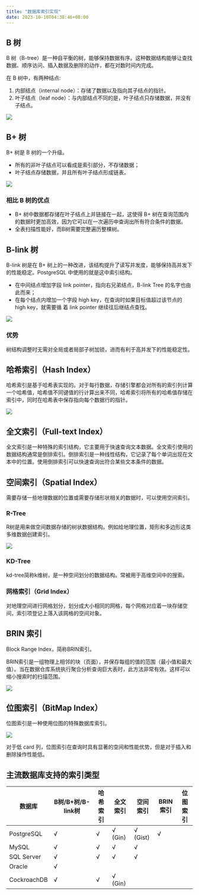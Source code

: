 ```yaml
---
title: "数据库索引实现"
date: 2023-10-10T04:38:46+08:00
---
```


## B 树

B 树（B-tree）是一种自平衡的树，能够保持数据有序。这种数据结构能够让查找数据、顺序访问、插入数据及删除的动作，都在对数时间内完成。

在 B 树中，有两种结点:

1. 内部结点（internal node）：存储了数据以及指向其子结点的指针。
2. 叶子结点（leaf node）：与内部结点不同的是，叶子结点只存储数据，并没有子结点。

![](./images/1.png)

## B+ 树

B+ 树是 B 树的一个升级。

- 所有的非叶子结点可以看成是索引部分，不存储数据；
- 叶子结点存储数据，并且所有叶子结点形成链表。

![](./images/2.png)

### 相比 B 树的优点

- B+ 树中数据都存储在叶子结点上并链接在一起，这使得 B+ 树在查询范围内的数据时更加高效，因为它可以在一次遍历中查询出所有符合条件的数据。
- 全表扫描性能好，而B树需要完整遍历整棵树。

## B-link 树

B-link 树是在 B+ 树上的一种改进，该结构提升了读写并发度，能够保持高并发下的性能稳定。PostgreSQL 中使用的就是这中索引结构。

- 在中间结点增加字段 link pointer，指向右兄弟结点，B-link Tree 的名字也由此而来；
- 在每个结点内增加一个字段 high key，在查询时如果目标值超过该节点的 high key，就需要循
着 link pointer 继续往后继结点查找。

![](./images/3.png)

### 优势

树结构调整时无需对全局或者局部子树加锁，进而有利于高并发下的性能稳定性。

## 哈希索引（Hash Index）

哈希索引是基于哈希表实现的。对于每行数据，存储引擎都会对所有的索引列计算一个哈希值，哈希值不同键值的行计算出来不同，哈希索引将所有的哈希值存储在索引中，同时在哈希表中保存指向每个数据行的指针。

![](./images/4.png)

## 全文索引（Full-text Index）

全文索引是一种特殊的索引结构，它主要用于快速查询文本数据。全文索引使用的数据结构通常是倒排索引。倒排索引是一种线性结构，它记录了每个单词出现在文本中的位置。使用倒排索引可以快速查询出符合某些文本条件的数据。

## 空间索引（Spatial Index）

需要存储一些地理数据的位置或需要存储形状相关的数据时，可以使用空间索引。

### R-Tree

R树是用来做空间数据存储的树状数据结构。例如给地理位置，矩形和多边形这类多维数据创建索引。

![](./images/5.png)

### KD-Tree

kd-tree简称k维树，是一种空间划分的数据结构。常被用于高维空间中的搜索。

### 网格索引（Grid Index）

对地理空间进行网格划分，划分成大小相同的网格，每个网格对应着一块存储空间，索引项登记上落入该网格的空间对象。

## BRIN 索引

Block Range Index，简称BRIN索引。

BRIN索引是一组物理上相邻的块（页面），并保存每组的值的范围（最小值和最大值）。当在数据仓库系统执行聚合分析查询巨大表时，此方法非常有效。这样可以缩小搜索时的扫描范围。

![](./images/6.png)

## 位图索引（BitMap Index）

位图索引是一种使用位图的特殊数据库索引。

![](./images/7.png)

对于低 card 列，位图索引在查询时具有显著的空间和性能优势，但是对于插入和删除操作性能低。

## 主流数据库支持的索引类型

数据库 | B树/B+树/B-link树 | 哈希索引 | 全文索引 | 空间索引 | BRIN索引 | 位图索引
-- | -- | -- | -- | -- | -- | --
PostgreSQL | √ | √ | √ (Gin) | √ (Gist) | √ | 
MySQL | √ | √ | √ | √ |  |
SQL Server | √ | √ | √ | √ |  |
Oracle | √ | | | | | |
CockroachDB | √ | √ | √ (Gin) |  |  | 